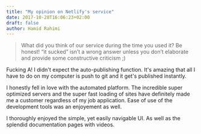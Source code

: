 ```yaml
---
title: "My opinion on Netlify's service"
date: 2017-10-28T16:06:23+02:00
draft: false
author: Hamid Rahimi
---
```


>What did you think of our service during the time you used it?  Be honest!  “it sucked” isn’t a wrong answer unless you don’t elaborate and provide some constructive criticism ;)

Fucking A! I didn't expect the auto-publishing function. It's amazing that all I have to do on my computer is push to git and it get's published instantly.
<!--more-->

I honestly fell in love with the automated platform. The incredible super optimized servers and the super fast loading of sites have definitely made me a customer regardless of my job application. Ease of use of the development tools was an enjoyement as well. 

I thoroughly enjoyed the simple, yet easily navigable UI. As well as the splendid documentation pages with videos.
